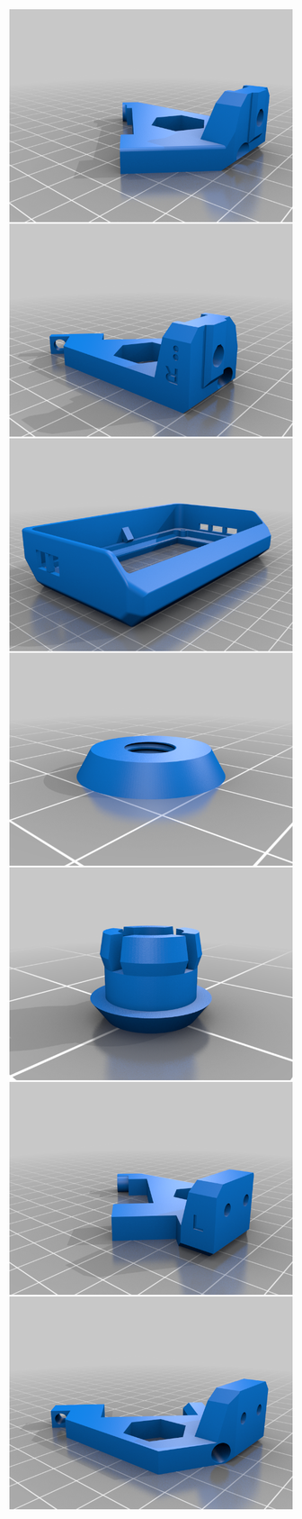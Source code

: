 <div align="middle"><img src="/Piezas 3d/Pantalla/BTT TFT 3.5/Opcion 3/Imagenes/1.png"></div>
<div align="middle"><img src="/Piezas 3d/Pantalla/BTT TFT 3.5/Opcion 3/Imagenes/2.png"></div>
<div align="middle"><img src="/Piezas 3d/Pantalla/BTT TFT 3.5/Opcion 3/Imagenes/3.png"></div>
<div align="middle"><img src="/Piezas 3d/Pantalla/BTT TFT 3.5/Opcion 3/Imagenes/4.png"></div>
<div align="middle"><img src="/Piezas 3d/Pantalla/BTT TFT 3.5/Opcion 3/Imagenes/5.png"></div>
<div align="middle"><img src="/Piezas 3d/Pantalla/BTT TFT 3.5/Opcion 3/Imagenes/6.png"></div>
<div align="middle"><img src="/Piezas 3d/Pantalla/BTT TFT 3.5/Opcion 3/Imagenes/7.png"></div>